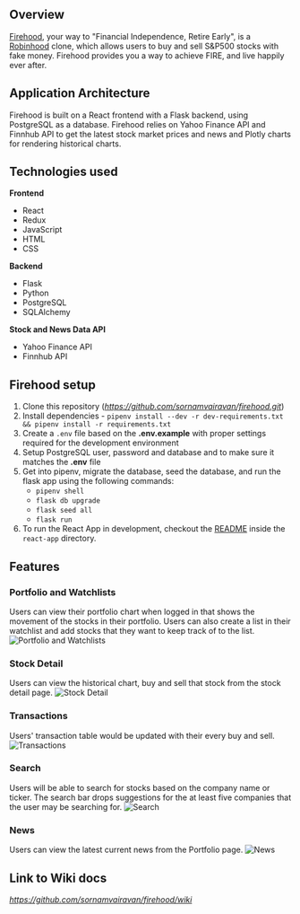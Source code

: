 ## Overview
[Firehood](https://firehood.herokuapp.com/), your way to "Financial Independence, Retire Early", is a [Robinhood](https://robinhood.com/us/en/) clone, which allows users to buy and sell S&P500 stocks with fake money. Firehood provides you a way to achieve FIRE, and live happily ever after.

## Application Architecture
Firehood is built on a React frontend with a Flask backend, using PostgreSQL as a database. Firehood relies on Yahoo Finance API and Finnhub API to get the latest stock market prices and news and Plotly charts for rendering historical charts. 

## Technologies used
**Frontend**
- React
- Redux
- JavaScript
- HTML
- CSS

**Backend**
- Flask
- Python
- PostgreSQL
- SQLAlchemy

**Stock and News Data API**
- Yahoo Finance API
- Finnhub API

## Firehood setup
1. Clone this repository (*https://github.com/sornamvairavan/firehood.git*)
2. Install dependencies - `pipenv install --dev -r dev-requirements.txt && pipenv install -r requirements.txt`
3. Create a `.env` file based on the **.env.example** with proper settings required for the development environment
4. Setup PostgreSQL user, password and database and to make sure it matches the **.env** file
5. Get into pipenv, migrate the database, seed the database, and run the flask app using the following commands:
   * `pipenv shell`
   * `flask db upgrade`
   * `flask seed all`
   * `flask run`
6. To run the React App in development, checkout the [README](./react-app/README.md) inside the `react-app` directory.

## Features
### Portfolio and Watchlists
Users can view their portfolio chart when logged in that shows the movement of the stocks in their portfolio. Users can also create a list in their watchlist and add stocks that they want to keep track of to the list.
![Portfolio and Watchlists](https://res.cloudinary.com/dikzc7kwd/image/upload/v1645727971/Screen_Shot_2022-02-24_at_10.39.15_AM_qioaeg.png)

### Stock Detail
Users can view the historical chart, buy and sell that stock from the stock detail page.
![Stock Detail](https://res.cloudinary.com/dikzc7kwd/image/upload/v1645728053/Screen_Shot_2022-02-24_at_10.40.41_AM_ljigmv.png)

### Transactions
Users' transaction table would be updated with their every buy and sell.
![Transactions](https://res.cloudinary.com/dikzc7kwd/image/upload/v1645728096/Screen_Shot_2022-02-24_at_10.41.25_AM_ncheib.png)

### Search
Users will be able to search for stocks based on the company name or ticker. The search bar drops suggestions for the at least five companies that the user may be searching for.
![Search](https://res.cloudinary.com/dikzc7kwd/image/upload/v1645728144/Screen_Shot_2022-02-24_at_10.42.13_AM_ecm4fd.png)

### News
Users can view the latest current news from the Portfolio page.
![News](https://res.cloudinary.com/dikzc7kwd/image/upload/v1648317397/Screen_Shot_2022-03-26_at_10.51.38_AM_ahynjf.png)

## Link to Wiki docs
*https://github.com/sornamvairavan/firehood/wiki*

